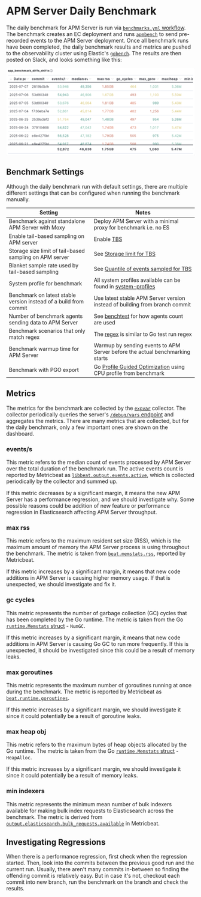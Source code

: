 # APM Server Daily Benchmark

The daily benchmark for APM Server is run via [`benchmarks.yml` workflow](https://github.com/elastic/apm-server/actions/workflows/benchmarks.yml).
The benchmark creates an EC deployment and runs [`apmbench`](../systemtest/cmd/apmbench) to send pre-recorded events to the APM Server deployment.
Once all benchmark runs have been completed, the daily benchmark results and metrics are pushed to the observability cluster using Elastic's [`gobench`](https://github.com/elastic/gobench).
The results are then posted on Slack, and looks something like this:

<img src="./images/benchmark_results.png" alt="Benchmark results" width="800"/>

## Benchmark Settings

Although the daily benchmark run with default settings, there are multiple different settings that can be configured when running the benchmark manually.

| Setting | Notes                                                                                                                                               |
|---------|-----------------------------------------------------------------------------------------------------------------------------------------------------|
| Benchmark against standalone APM Server with Moxy | Deploy APM Server with a minimal proxy for benchmark i.e. no ES                                                                                     |
| Enable tail-based sampling on APM server | Enable [TBS](https://www.elastic.co/docs/solutions/observability/apm/transaction-sampling#apm-tail-based-sampling)                                  |
| Storage size limit of tail-based sampling on APM server | See [Storage limit for TBS](https://www.elastic.co/docs/solutions/observability/apm/tail-based-sampling#sampling-tail-storage_limit-ref)            |
| Blanket sample rate used by tail-based sampling | See [Quantile of events sampled for TBS](https://www.elastic.co/docs/solutions/observability/apm/tail-based-sampling#sampling-tail-sample-rate-ref) |
| System profile for benchmark | All system profiles available can be found in [system-profiles](../testing/benchmark/system-profiles)                                               |
| Benchmark on latest stable version instead of a build from commit | Use latest stable APM Server version instead of building from branch commit                                                                         |
| Number of benchmark agents sending data to APM Server | See [benchtest](https://github.com/elastic/apm-server/blob/main/systemtest/benchtest/main.go#L229) for how agents count are used                    |
| Benchmark scenarios that only match regex | The [regex](https://github.com/elastic/apm-server/blob/main/systemtest/benchtest/main.go#L189) is similar to Go test run regex                      |
| Benchmark warmup time for APM Server | Warmup by sending events to APM Server before the actual benchmarking starts                                                                        |
| Benchmark with PGO export | Go [Profile Guided Optimization](https://go.dev/doc/pgo) using CPU profile from benchmark                                                           |

## Metrics

The metrics for the benchmark are collected by the [`expvar`](../systemtest/benchtest/expvar) collector.
The collector periodically queries the server's [`/debug/vars` endpoint](https://pkg.go.dev/expvar) and aggregates the metrics.
There are many metrics that are collected, but for the daily benchmark, only a few important ones are shown on the dashboard.

### events/s

This metric refers to the median count of events processed by APM Server over the total duration of the benchmark run.
The active events count is reported by Metricbeat as [`libbeat.output.events.active`](https://www.elastic.co/docs/reference/beats/metricbeat/exported-fields-beat), which is collected periodically by the collector and summed up.

If this metric decreases by a significant margin, it means the new APM Server has a performance regression, and we should investigate why.
Some possible reasons could be addition of new feature or performance regression in Elasticsearch affecting APM Server throughput.

### max rss

This metric refers to the maximum resident set size (RSS), which is the maximum amount of memory the APM Server process is using throughout the benchmark.
The metric is taken from [`beat.memstats.rss`](https://www.elastic.co/docs/reference/beats/metricbeat/exported-fields-beat), reported by Metricbeat.

If this metric increases by a significant margin, it means that new code additions in APM Server is causing higher memory usage.
If that is unexpected, we should investigate and fix it.

### gc cycles

This metric represents the number of garbage collection (GC) cycles that has been completed by the Go runtime.
The metric is taken from the Go [`runtime.Memstats` struct](https://pkg.go.dev/runtime#MemStats) - `NumGC`.

If this metric increases by a significant margin, it means that new code additions in APM Server is causing Go GC to run more frequently.
If this is unexpected, it should be investigated since this could be a result of memory leaks.

### max goroutines

This metric represents the maximum number of goroutines running at once during the benchmark.
The metric is reported by Metricbeat as [`beat.runtime.goroutines`](https://www.elastic.co/docs/reference/beats/metricbeat/exported-fields-beat).

If this metric increases by a significant margin, we should investigate it since it could potentially be a result of goroutine leaks.

### max heap obj

This metric refers to the maximum bytes of heap objects allocated by the Go runtime.
The metric is taken from the Go [`runtime.Memstats` struct](https://pkg.go.dev/runtime#MemStats) - `HeapAlloc`.

If this metric increases by a significant margin, we should investigate it since it could potentially be a result of memory leaks.

### min indexers

This metric represents the minimum mean number of bulk indexers available for making bulk index requests to Elasticsearch across the benchmark.
The metric is derived from  [`output.elasticsearch.bulk_requests.available`](https://www.elastic.co/docs/reference/beats/metricbeat/exported-fields-beat) in Metricbeat.

## Investigating Regressions

When there is a performance regression, first check when the regression started.
Then, look into the commits between the previous good run and the current run.
Usually, there aren't many commits in-between so finding the offending commit is relatively easy.
But in case it's not, checkout each commit into new branch, run the benchmark on the branch and check the results.
